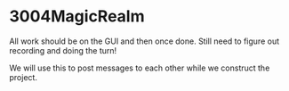 # 3004MagicRealm


All work should be on the GUI and then once done.
Still need to figure out recording and doing the turn!

We will use this to post messages to each other while we construct the project.
